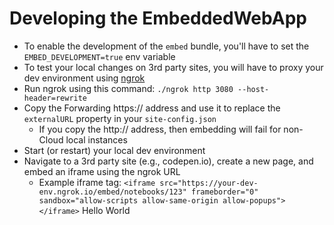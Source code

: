 # Developing the EmbeddedWebApp

- To enable the development of the `embed` bundle, you'll have to set the `EMBED_DEVELOPMENT=true` env variable
- To test your local changes on 3rd party sites, you will have to proxy your dev environment using [ngrok](https://ngrok.com/)
- Run ngrok using this command: `./ngrok http 3080 --host-header=rewrite`
- Copy the Forwarding https:// address and use it to replace the `externalURL` property in your `site-config.json`
  - If you copy the http:// address, then embedding will fail for non-Cloud local instances
- Start (or restart) your local dev environment
- Navigate to a 3rd party site (e.g., codepen.io), create a new page, and embed an iframe using the ngrok URL
  - Example iframe tag: `<iframe src="https://your-dev-env.ngrok.io/embed/notebooks/123" frameborder="0" sandbox="allow-scripts allow-same-origin allow-popups"></iframe>`
Hello World
